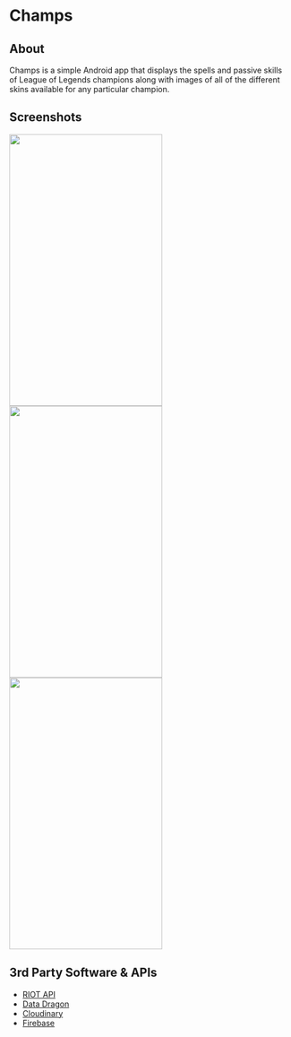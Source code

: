 Champs
======

About
--------------------------------------
Champs is a simple Android app that displays the spells and passive skills of League of Legends champions along with images of all of the different skins available for any particular champion.

Screenshots
--------------------------------------
<img src=http://res.cloudinary.com/champs/image/upload/v1444117574/screenshot1_jcbhch.png width=273 height=485 />
<img src=http://res.cloudinary.com/champs/image/upload/v1444117755/screenshot2_nphmxd.png width=273 height=485 />
<img src=http://res.cloudinary.com/champs/image/upload/v1444117690/screenshot3_seqvw2.png width=273 height=485 />


3rd Party Software & APIs
--------------------------------------
* [RIOT API](https://developer.riotgames.com/) 
* [Data Dragon](http://ddragon.leagueoflegends.com/tool/)
* [Cloudinary](http://cloudinary.com/)
* [Firebase](https://www.firebase.com/)
